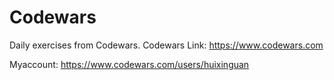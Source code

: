 # Codewars
Daily exercises from Codewars.
Codewars Link: https://www.codewars.com

Myaccount: https://www.codewars.com/users/huixinguan
